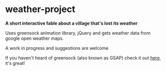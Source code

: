 # weather-project
**A short interactive fable about a village that's lost its weather**

Uses greensock animation library, jQuery and gets weather data from google open weather maps.

A work in progress and suggestions are welcome

If you haven't heard of greensock (also known as GSAP) check it out [here](http://greensock.com/gsap/), it's great!
